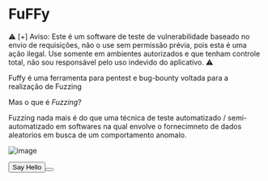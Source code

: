 ﻿# FuFFy
 
:warning: [+] Aviso: Este é um software de teste de vulnerabilidade baseado no envio de requisições, não o use sem permissão prévia, pois esta é uma ação ilegal.
    Use somente em ambientes autorizados e que tenham controle total, não sou responsável pelo uso indevido do aplicativo. :warning:
    
Fuffy é uma ferramenta para pentest e bug-bounty voltada para a realização de Fuzzing

Mas o que é *Fuzzing*?

Fuzzing nada mais é do que uma técnica de teste automatizado / semi-automatizado em softwares na qual envolve o fornecimneto de dados aleatorios em busca de um comportamento anomalo.

![image](https://user-images.githubusercontent.com/86115368/213193705-93165e4f-401a-4458-b0fd-a90be0dd1136.png)

<button onclick="sayHello()">
  Say Hello
<button>
